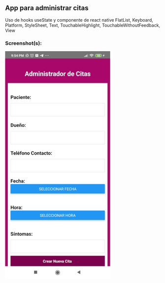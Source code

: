 ## App para administrar citas
Uso de hooks useState y componente de react native FlatList,
  Keyboard,
  Platform,
  StyleSheet,
  Text,
  TouchableHighlight,
  TouchableWithoutFeedback,
  View

### Screenshot(s):
![Imagen del inicio del proyecto](https://github.com/DanielGeek/react_native_proyectos/blob/master/citas/assets/inicio.png)